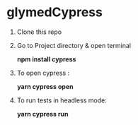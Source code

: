 # glymedCypress


1. Clone this repo
2. Go to Project directory & open terminal 

    **npm install cypress**
3. To open cypress :

    **yarn cypress open**
4. To run tests in headless mode:

    **yarn cypress run**

